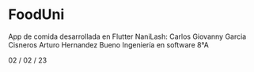 # FoodUni
App de comida desarrollada en Flutter
NaniLash: Carlos Giovanny Garcia Cisneros
Arturo Hernandez Bueno
Ingeniería en software 8°A




02 / 02 / 23
